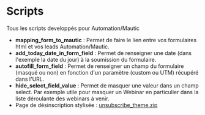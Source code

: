 # Scripts
Tous les scripts developpés pour Automation/Mautic

 - **mapping_form_to_mautic** : Permet de faire le lien entre vos formulaires html et vos leads Automation/Mautic.
 - **add_today_date_in_form_field** : Permet de renseigner une date (dans l'exemple la date du jour) à la soumission du formulaire.
 - **autofill_form_field** : Permet de renseigner un champ du formulaire (masqué ou non) en fonction d'un paramètre (custom ou UTM) récupéré dans l'URL.
 - **hide_select_field_value** : Permet de masquer une valeur dans un champ select. Par exemple utile pour masquer un Webinar en particulier dans la liste déroulante des webinars à venir.
 - Page de désinscription stylisée : [unsubscribe_theme.zip](https://github.com/Webmecanik/Scripts_public/files/8949634/unsubscribe_theme.zip)
